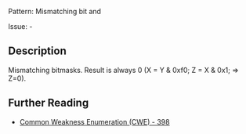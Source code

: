 Pattern: Mismatching bit and

Issue: -

## Description

Mismatching bitmasks. Result is always 0 (X = Y & 0xf0; Z = X & 0x1; => Z=0).

## Further Reading

* [Common Weakness Enumeration (CWE) - 398](https://cwe.mitre.org/data/definitions/398.html)